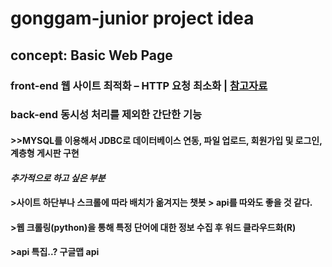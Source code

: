 # gonggam-junior project idea
## concept: Basic Web Page
### front-end  웹 사이트 최적화 – HTTP 요청 최소화 | [참고자료](https://wikibook.co.kr/article/web-sites-optimization-1)  
### back-end  동시성 처리를 제외한 간단한 기능  
#### >>MYSQL를 이용해서 JDBC로 데이터베이스 연동, 파일 업로드, 회원가입 및 로그인, 계층형 게시판 구현  
####
#### ***추가적으로 하고 싶은 부분***  
#### >사이트 하단부나 스크롤에 따라 배치가 옮겨지는 챗봇 > api를 따와도 좋을 것 같다.
#### >웹 크롤링(python)을 통해 특정 단어에 대한 정보 수집 후 워드 클라우드화(R)
#### >api 특집..? 구글맵 api
